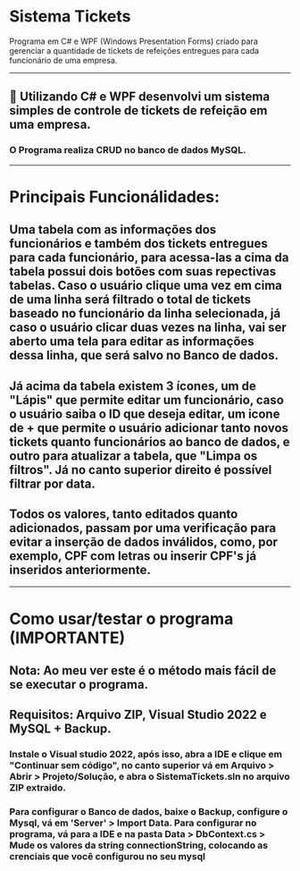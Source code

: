 # Sistema Tickets
Programa em C# e WPF (Windows Presentation Forms) criado para gerenciar a quantidade de tickets de refeições entregues para cada funcionário de uma empresa.

<hr>

## 🌱 Utilizando C# e WPF desenvolvi um sistema simples de controle de tickets de refeição em uma empresa.
### O Programa realiza CRUD no banco de dados MySQL.

<hr>

# Principais Funcionálidades:
## Uma tabela com as informações dos funcionários e também dos tickets entregues para cada funcionário, para acessa-las a cima da tabela possui dois botões com suas repectivas tabelas. Caso o usuário clique uma vez em cima de uma linha será filtrado o total de tickets baseado no funcionário da linha selecionada, já caso o usuário clicar duas vezes na linha, vai ser aberto uma tela para editar as informações dessa linha, que será salvo no Banco de dados.

## Já acima da tabela existem 3 ícones, um de "Lápis" que permite editar um funcionário, caso o usuário saiba o ID que deseja editar, um icone de + que permite o usuário adicionar tanto novos tickets quanto funcionários ao banco de dados, e outro para atualizar a tabela, que "Limpa os filtros". Já no canto superior direito é possível filtrar por data.

## Todos os valores, tanto editados quanto adicionados, passam por uma verificação para evitar a inserção de dados inválidos, como, por exemplo, CPF com letras ou inserir CPF's já inseridos anteriormente.

<hr>

# Como usar/testar o programa (IMPORTANTE) 
## Nota: Ao meu ver este é o método mais fácil de se executar o programa.
## Requisitos: Arquivo ZIP, Visual Studio 2022 e MySQL + Backup.
### Instale o Visual studio 2022, após isso, abra a IDE e clique em "Continuar sem código", no canto superior vá em Arquivo > Abrir > Projeto/Solução, e abra o SistemaTickets.sln no arquivo ZIP extraido.
### Para configurar o Banco de dados, baixe o Backup, configure o Mysql, vá em 'Server' > Import Data. Para configurar no programa, vá para a IDE e na pasta Data > DbContext.cs > Mude os valores da string connectionString, colocando as crenciais que você configurou no seu mysql


